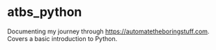 # atbs_python
Documenting my journey through https://automatetheboringstuff.com. Covers a basic introduction to Python.

